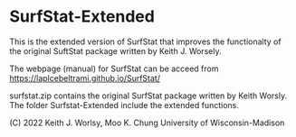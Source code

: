# SurfStat-Extended

This is the extended version of SurfStat that improves the functionalty of the original SuftStat package written by Keith J. Worsely. 

The webpage (manual) for SurfStat can be acceed from
https://laplcebeltrami.github.io/SurfStat/

surfstat.zip contains the original SurfStat package written by Keith Worsly. The folder Surfstat-Extended include the extended functions. 

(C) 2022 Keith J. Worlsy, Moo K. Chung
University of Wisconsin-Madison
